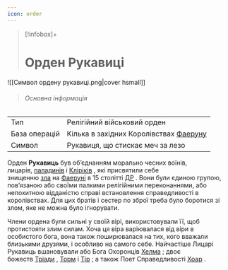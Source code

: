 ```yaml
---
icon: order
---
```


>[!infobox]+
># Орден Рукавиці
![[Символ ордену рукавиці.png|cover hsmall]]
>###### Основна інформація
|               |                                                                                                        |
| ------------- | ------------------------------------------------------------------------------------------------------ |
| Тип           | Релігійний військовий орден                                                                            |
| База операцій | Кілька в західних Королівствах [Фаеруну](https://forgottenrealms.fandom.com/wiki/Faer%C3%BBn "Фаерун") |
| Символ        |   Рукавиця, що стискає меч за лезо                                                                     |

Орден **Рукавиць** був об’єднанням морально чесних воїнів, лицарів, [паладинів](https://forgottenrealms.fandom.com/wiki/Paladin "Паладин") і [Кліріків](https://forgottenrealms.fandom.com/wiki/Cleric "Клірик") , які присвятили себе знищенню [зла](https://forgottenrealms.fandom.com/wiki/Evil "зло") на [Фаеруні](https://forgottenrealms.fandom.com/wiki/Faer%C3%BBn "Фаерун") в 15 столітті [ДР](https://forgottenrealms.fandom.com/wiki/DR "DR") . Вони були єдиною групою, пов’язаною або своїми палкими релігійними переконаннями, або непохитною відданістю справі встановлення справедливості в королівствах. Для цих братів і сестер по зброї треба було боротися зі злом, яке не можна було ігнорувати.

Члени ордена були сильні у своїй вірі, використовували її, щоб протистояти злим силам. Хоча ця віра варіювалася від віри в особистого бога, вона також поширювалася на тих, кого вважали близькими друзями, і особливо на самого себе. Найчастіше Лицарі Рукавиць вшановували або Бога Охоронців [Хелма](https://forgottenrealms.fandom.com/wiki/Helm "кермо") ; двоє божеств [Тріади](https://forgottenrealms.fandom.com/wiki/The_Triad "Тріада") , [Торм](https://forgottenrealms.fandom.com/wiki/Torm "Торм") і [Тір](https://forgottenrealms.fandom.com/wiki/Tyr "Тир") ; а також Поет Справедливості [Хоар](https://forgottenrealms.fandom.com/wiki/Hoar "Хоар") . 